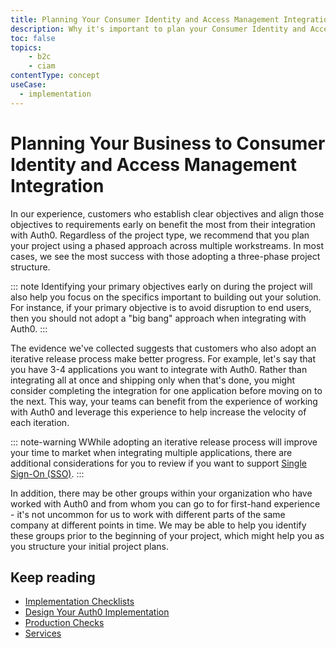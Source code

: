 ```yaml
---
title: Planning Your Consumer Identity and Access Management Integration
description: Why it's important to plan your Consumer Identity and Access Management Implementation prior to beginning the integration
toc: false
topics:
    - b2c
    - ciam
contentType: concept
useCase:
  - implementation
---
```

# Planning Your Business to Consumer Identity and Access Management Integration

In our experience, customers who establish clear objectives and align those objectives to requirements early on benefit the most from their integration with Auth0. Regardless of the project type, we recommend that you plan your project using a phased approach across multiple workstreams. In most cases, we see the most success with those adopting a three-phase project structure.

::: note
Identifying your primary objectives early on during the project will also help you focus on the specifics important to building out your solution. For instance, if your primary objective is to avoid disruption to end users, then you should not adopt a "big bang" approach when integrating with Auth0.
:::

The evidence we've collected suggests that customers who also adopt an iterative release process make better progress. For example, let's say that you have 3-4 applications you want to integrate with Auth0. Rather than integrating all at once and shipping only when that's done, you might consider completing the integration for one application before moving on to the next. This way, your teams can benefit from the experience of working with Auth0 and leverage this experience to help increase the velocity of each iteration.

::: note-warning
WWhile adopting an iterative release process will improve your time to market when integrating multiple applications, there are additional considerations for you to review if you want to support [Single Sign-On (SSO)](/sso/current).
:::

In addition, there may be other groups within your organization who have worked with Auth0 and from whom you can go to for first-hand experience - it's not uncommon for us to work with different parts of the same company at different points in time. We may be able to help you identify these groups prior to the beginning of your project, which might help you as you structure your initial project plans.

## Keep reading

* [Implementation Checklists](/architecture-scenarios/checklists)
* [Design Your Auth0 Implementation](/design)
* [Production Checks](/pre-deployment)
* [Services](/services)